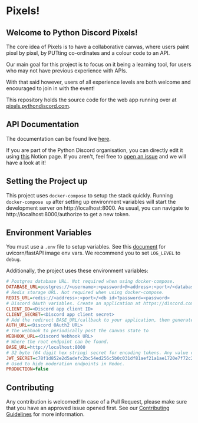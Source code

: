 # Pixels!

## Welcome to Python Discord Pixels!

The core idea of Pixels is to have a collaborative canvas, where users paint pixel by pixel, by PUTting co-ordinates and a colour code to an API.

Our main goal for this project is to focus on it being a learning tool, for users who may not have previous experience with APIs.

With that said however, users of all experience levels are both welcome and encouraged to join in with the event!

This repository holds the source code for the web app running over at [pixels.pythondiscord.com](https://pixels.pythondiscord.com).

## API Documentation

The documentation can be found live [here](https://pixels.pythondiscord.com/info).

If you are part of the Python Discord organisation, you can directly edit it using [this](https://www.notion.so/pythondiscord/Python-Discord-Pixels-99e3058855a94f6cab69853d6e2c355b) Notion page. If you aren't, feel free to [open an issue](https://github.com/python-discord/pixels/issues/new) and we will have a look at it!

## Setting the Project up

This project uses `docker-compose` to setup the stack quickly. Running `docker-compose up` after setting up environment variables will start the development server on http://localhost:8000. As usual, you can navigate to http://localhost:8000/authorize to get a new token.

## Environment Variables

You must use a `.env` file to setup variables. See this [document](https://github.com/tiangolo/uvicorn-gunicorn-fastapi-docker#environment-variables) for uvicorn/fastAPI image env vars. We recommend you to set `LOG_LEVEL` to `debug`.

Additionally, the project uses these environment variables:

```ini
# Postgres database URL. Not required when using docker-compose.
DATABASE_URL=postgres://<username>:<password>@<address>:<port>/<database name>
# Redis storage URL. Not required when using docker-compose.
REDIS_URL=redis://<address>:<port>/<db id>?password=<password>
# Discord OAuth variables. Create an application at https://discord.com/developers/applications/.
CLIENT_ID=<Discord app client ID>
CLIENT_SECRET=<Discord app client secret>
# Add the redirect BASE_URL/callback to your application, then generate an OAuth2 URL with scopes: identify.
AUTH_URL=<Discord OAuth2 URL>
# The webhook to periodically post the canvas state to
WEBHOOK_URL=<Discord Webhook URL> 
# Where the root endpoint can be found.
BASE_URL=http://localhost:8000
# 32 byte (64 digit hex string) secret for encoding tokens. Any value can be used.
JWT_SECRET=c78f1d852e2d5adefc2bc54ed256c5b0c031df81aef21a1ae1720e7f72c2d39
# Used to hide moderation endpoints in Redoc.
PRODUCTION=false
```

## Contributing

Any contribution is welcomed! In case of a Pull Request, please make sure that you have an approved issue opened first. See our [Contributing Guidelines](https://pydis.com/contributing.md) for more information.
